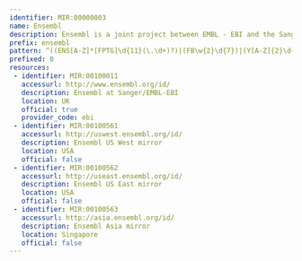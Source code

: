 ```yaml
---
identifier: MIR:00000003
name: Ensembl
description: Ensembl is a joint project between EMBL - EBI and the Sanger Institute  to develop a software system which produces and maintains automatic annotation on selected eukaryotic genomes. This collections also references outgroup organisms.
prefix: ensembl
pattern: ^((ENS[A-Z]*[FPTG]\d{11}(\.\d+)?)|(FB\w{2}\d{7})|(Y[A-Z]{2}\d{3}[a-zA-Z](\-[A-Z])?)|([A-Z_a-z0-9]+(\.)?(t)?(\d+)?([a-z])?))$
prefixed: 0
resources:
 - identifier: MIR:00100011
   accessurl: http://www.ensembl.org/id/
   description: Ensembl at Sanger/EMBL-EBI
   location: UK
   official: true
   provider_code: ebi
 - identifier: MIR:00100561
   accessurl: http://uswest.ensembl.org/id/
   description: Ensembl US West mirror
   location: USA
   official: false
 - identifier: MIR:00100562
   accessurl: http://useast.ensembl.org/id/
   description: Ensembl US East mirror
   location: USA
   official: false
 - identifier: MIR:00100563
   accessurl: http://asia.ensembl.org/id/
   description: Ensembl Asia mirror
   location: Singapore
   official: false
---
```

